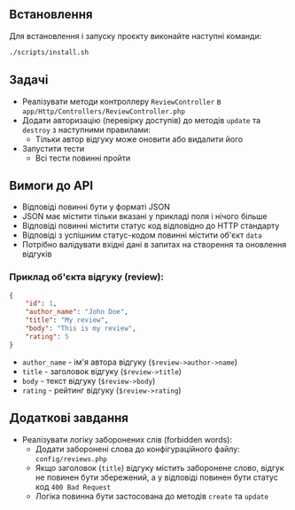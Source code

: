 ## Встановлення

Для встановлення і запуску проєкту виконайте наступні команди:

```bash
./scripts/install.sh
```

## Задачі

* Реалізувати методи контроллеру `ReviewController` в `app/Http/Controllers/ReviewController.php`
* Додати авторизацію (перевірку доступів) до методів `update` та `destroy` з наступними правилами:
  * Тільки автор відгуку може оновити або видалити його
* Запустити тести
  * Всі тести повинні пройти

## Вимоги до API

* Відповіді повинні бути у форматі JSON
* JSON має містити тільки вказані у прикладі поля і нічого більше
* Відповіді повинні містити статус код відповідно до HTTP стандарту
* Відповіді з успішним статус-кодом повинні містити об'єкт `data`
* Потрібно валідувати вхідні дані в запитах на створення та оновлення відгуків

### Приклад об'єкта відгуку (review):
```json
{
    "id": 1,
    "author_name": "John Doe",
    "title": "My review",
    "body": "This is my review",
    "rating": 5
}
```

* `author_name` - ім'я автора відгуку (`$review->author->name`)
* `title` - заголовок відгуку (`$review->title`)
* `body` - текст відгуку (`$review->body`)
* `rating` - рейтинг відгуку (`$review->rating`)

## Додаткові завдання

* Реалізувати логіку заборонених слів (forbidden words):
  * Додати заборонені слова до конфігураційного файлу: `config/reviews.php`
  * Якщо заголовок (`title`) відгуку містить заборонене слово, відгук не повинен бути збережений, а у відповіді повинен бути статус код `400 Bad Request`
  * Логіка повинна бути застосована до методів `create` та `update`
